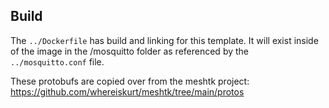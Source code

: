 ## Build
The `../Dockerfile` has build and linking for this template. It will exist inside of the image in the /mosquitto folder as referenced by the `../mosquitto.conf` file.

These protobufs are copied over from the meshtk project:
https://github.com/whereiskurt/meshtk/tree/main/protos